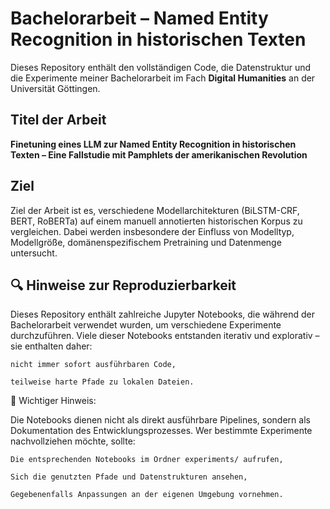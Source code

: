 # Bachelorarbeit – Named Entity Recognition in historischen Texten

Dieses Repository enthält den vollständigen Code, die Datenstruktur und die Experimente meiner Bachelorarbeit im Fach **Digital Humanities** an der Universität Göttingen.

## Titel der Arbeit

**Finetuning eines LLM zur Named Entity Recognition in historischen Texten – Eine Fallstudie mit Pamphlets der amerikanischen Revolution**

## Ziel

Ziel der Arbeit ist es, verschiedene Modellarchitekturen (BiLSTM-CRF, BERT, RoBERTa) auf einem manuell annotierten historischen Korpus zu vergleichen. Dabei werden insbesondere der Einfluss von Modelltyp, Modellgröße, domänenspezifischem Pretraining und Datenmenge untersucht.

## 🔍 Hinweise zur Reproduzierbarkeit

Dieses Repository enthält zahlreiche Jupyter Notebooks, die während der Bachelorarbeit verwendet wurden, um verschiedene Experimente durchzuführen. Viele dieser Notebooks entstanden iterativ und explorativ – sie enthalten daher:

    nicht immer sofort ausführbaren Code,

    teilweise harte Pfade zu lokalen Dateien.

📌 Wichtiger Hinweis:

Die Notebooks dienen nicht als direkt ausführbare Pipelines, sondern als Dokumentation des Entwicklungsprozesses. Wer bestimmte Experimente nachvollziehen möchte, sollte:

    Die entsprechenden Notebooks im Ordner experiments/ aufrufen,

    Sich die genutzten Pfade und Datenstrukturen ansehen,

    Gegebenenfalls Anpassungen an der eigenen Umgebung vornehmen.
